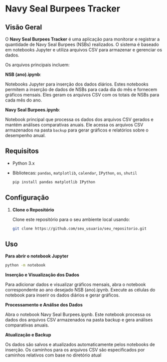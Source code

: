 # Navy Seal Burpees Tracker

## Visão Geral

O **Navy Seal Burpees Tracker** é uma aplicação para monitorar e registrar a quantidade de Navy Seal Burpees (NSBs) realizados. O sistema é baseado em notebooks Jupyter e utiliza arquivos CSV para armazenar e gerenciar os dados.

Os arquivos principais incluem:

**NSB (ano).ipynb**:

Notebooks Jupyter para inserção dos dados diários. Estes notebooks permitem a inserção de dados de NSBs para cada dia do mês e fornecem gráficos mensais. Eles geram os arquivos CSV com os totais de NSBs para cada mês do ano.

**Navy Seal Burpees.ipynb**:

Notebook principal que processa os dados dos arquivos CSV gerados e mantém análises comparativas anuais. Ele acessa os arquivos CSV armazenados na pasta `backup` para gerar gráficos e relatórios sobre o desempenho anual.

## Requisitos

- Python 3.x
- Bibliotecas: `pandas`, `matplotlib`, `calendar`, `IPython`, `os`, `shutil`

    ```bash
    pip install pandas matplotlib IPython
   ```
  
## Configuração

1. **Clone o Repositório**

   Clone este repositório para o seu ambiente local usando:

   ```bash
   git clone https://github.com/seu_usuario/seu_repositorio.git
   ```
   
## Uso
**Para abrir o notebook Jupyter**

   ```bash
   python -m notebook
   ```

**Inserção e Visualização dos Dados**

Para adicionar dados e visualizar gráficos mensais, abra o notebook correspondente ao ano desejado NSB (ano).ipynb.
Execute as células do notebook para inserir os dados diários e gerar gráficos.

**Processamento e Análise dos Dados**

Abra o notebook Navy Seal Burpees.ipynb.
Este notebook processa os dados dos arquivos CSV armazenados na pasta backup e gera análises comparativas anuais.

**Atualização e Backup**

Os dados são salvos e atualizados automaticamente pelos notebooks de inserção. Os caminhos para os arquivos CSV são especificados por caminhos relativos com base no diretório atual